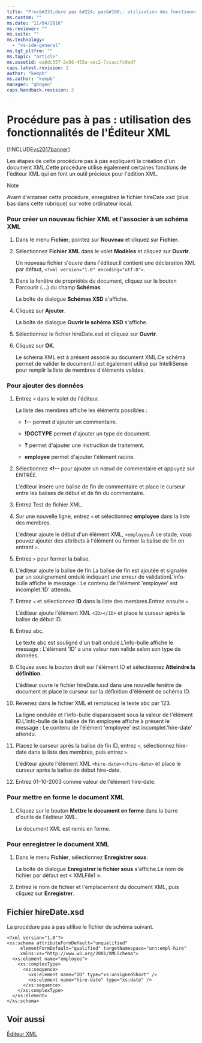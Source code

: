```yaml
---
title: "Proc&#233;dure pas &#224; pas&#160;: utilisation des fonctionnalit&#233;s de l&#39;&#201;diteur XML | Microsoft Docs"
ms.custom: ""
ms.date: "11/04/2016"
ms.reviewer: ""
ms.suite: ""
ms.technology: 
  - "vs-ide-general"
ms.tgt_pltfrm: ""
ms.topic: "article"
ms.assetid: ea8dc357-2e66-455a-aec2-7ccaccfc9adf
caps.latest.revision: 2
author: "kempb"
ms.author: "kempb"
manager: "ghogen"
caps.handback.revision: 2
---
```

# Proc&#233;dure pas &#224; pas&#160;: utilisation des fonctionnalit&#233;s de l&#39;&#201;diteur XML
[!INCLUDE[vs2017banner](../code-quality/includes/vs2017banner.md)]

Les étapes de cette procédure pas à pas expliquent la création d'un document XML.Cette procédure utilise également certaines fonctions de l'éditeur XML qui en font un outil précieux pour l'édition XML.  
  
> [!NOTE]
>  Avant d'entamer cette procédure, enregistrez le fichier hireDate.xsd \(plus bas dans cette rubrique\) sur votre ordinateur local.  
  
### Pour créer un nouveau fichier XML et l'associer à un schéma XML  
  
1.  Dans le menu **Fichier**, pointez sur **Nouveau** et cliquez sur **Fichier**.  
  
2.  Sélectionnez **Fichier XML** dans le volet **Modèles** et cliquez sur **Ouvrir**.  
  
     Un nouveau fichier s'ouvre dans l'éditeur.Il contient une déclaration XML par défaut, `<?xml version="1.0" encoding="utf-8">`.  
  
3.  Dans la fenêtre de propriétés du document, cliquez sur le bouton Parcourir \(**...**\) du champ **Schémas**.  
  
     La boîte de dialogue **Schémas XSD** s'affiche.  
  
4.  Cliquez sur **Ajouter**.  
  
     La boîte de dialogue **Ouvrir le schéma XSD** s'affiche.  
  
5.  Sélectionnez le fichier hireDate.xsd et cliquez sur **Ouvrir**.  
  
6.  Cliquez sur **OK**.  
  
     Le schéma XML est à présent associé au document XML.Ce schéma permet de valider le document.Il est également utilisé par IntelliSense pour remplir la liste de membres d'éléments valides.  
  
### Pour ajouter des données  
  
1.  Entrez `<` dans le volet de l'éditeur.  
  
     La liste des membres affiche les éléments possibles :  
  
    -   **\!\-\-** permet d'ajouter un commentaire.  
  
    -   **\!DOCTYPE** permet d'ajouter un type de document.  
  
    -   **?** permet d'ajouter une instruction de traitement.  
  
    -   **employee** permet d'ajouter l'élément racine.  
  
2.  Sélectionnez **\<\!\-\-** pour ajouter un nœud de commentaire et appuyez sur ENTRÉE.  
  
     L'éditeur insère une balise de fin de commentaire et place le curseur entre les balises de début et de fin du commentaire.  
  
3.  Entrez Test de fichier XML.  
  
4.  Sur une nouvelle ligne, entrez `<` et sélectionnez **employee** dans la liste des membres.  
  
     L'éditeur ajoute le début d'un élément XML, `<employee`.À ce stade, vous pouvez ajouter des attributs à l'élément ou fermer la balise de fin en entrant `>`.  
  
5.  Entrez `>` pour fermer la balise.  
  
6.  L'éditeur ajoute la balise de fin.La balise de fin est ajoutée et signalée par un soulignement ondulé indiquant une erreur de validationL'info\-bulle affiche le message : Le contenu de l'élément 'employee' est incomplet.'ID' attendu.  
  
7.  Entrez `<` et sélectionnez **ID** dans la liste des membres.Entrez ensuite `>`.  
  
     L'éditeur ajoute l'élément XML `<ID></ID>` et place le curseur après la balise de début ID.  
  
8.  Entrez abc.  
  
     Le texte abc est souligné d'un trait ondulé.L'info\-bulle affiche le message : L'élément 'ID' a une valeur non valide selon son type de données.  
  
9. Cliquez avec le bouton droit sur l'élément ID et sélectionnez **Atteindre la définition**.  
  
     L'éditeur ouvre le fichier hireDate.xsd dans une nouvelle fenêtre de document et place le curseur sur la définition d'élément de schéma ID.  
  
10. Revenez dans le fichier XML et remplacez le texte abc par 123.  
  
     La ligne ondulée et l'info\-bulle disparaissent sous la valeur de l'élément ID.L'info\-bulle de la balise de fin employee affiche à présent le message : Le contenu de l'élément 'employee' est incomplet.'hire\-date' attendu.  
  
11. Placez le curseur après la balise de fin ID, entrez `<`, sélectionnez hire\-date dans la liste des membres, puis entrez `>`.  
  
     L'éditeur ajoute l'élément XML `<hire-date></hire-date>` et place le curseur après la balise de début hire\-date.  
  
12. Entrez 01\-10\-2003 comme valeur de l'élément hire\-date.  
  
### Pour mettre en forme le document XML  
  
1.  Cliquez sur le bouton **Mettre le document en forme** dans la barre d'outils de l'éditeur XML.  
  
     Le document XML est remis en forme.  
  
### Pour enregistrer le document XML  
  
1.  Dans le menu **Fichier**, sélectionnez **Enregistrer sous**.  
  
     La boîte de dialogue **Enregistrer le fichier sous** s'affiche.Le nom de fichier par défaut est « XMLFile1 ».  
  
2.  Entrez le nom de fichier et l'emplacement du document XML, puis cliquez sur **Enregistrer**.  
  
## Fichier hireDate.xsd  
 La procédure pas à pas utilise le fichier de schéma suivant.  
  
```  
<?xml version="1.0"?>  
<xs:schema attributeFormDefault="unqualified"  
     elementFormDefault="qualified" targetNamespace="urn:empl-hire"  
     xmlns:xs="http://www.w3.org/2001/XMLSchema">  
  <xs:element name="employee">  
    <xs:complexType>  
      <xs:sequence>  
        <xs:element name="ID" type="xs:unsignedShort" />  
        <xs:element name="hire-date" type="xs:date" />  
      </xs:sequence>  
    </xs:complexType>  
  </xs:element>  
</xs:schema>  
```  
  
## Voir aussi  
 [Éditeur XML](../xml-tools/xml-editor.md)